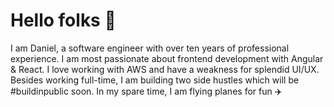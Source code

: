 # Hello folks 👋 

I am Daniel, a software engineer with over ten years of professional experience. I am most passionate about frontend development with Angular & React. I love working with AWS and have a weakness for splendid UI/UX. Besides working full-time, I am building two side hustles which will be #buildinpublic soon. In my spare time, I am flying planes for fun ✈️


<!--
**danielreiser/danielreiser** is a ✨ _special_ ✨ repository because its `README.md` (this file) appears on your GitHub profile.

Here are some ideas to get you started:

- 🔭 I’m currently working on ...
- 🌱 I’m currently learning ...
- 👯 I’m looking to collaborate on ...
- 🤔 I’m looking for help with ...
- 💬 Ask me about ...
- 📫 How to reach me: ...
- 😄 Pronouns: ...
- ⚡ Fun fact: ...
-->
